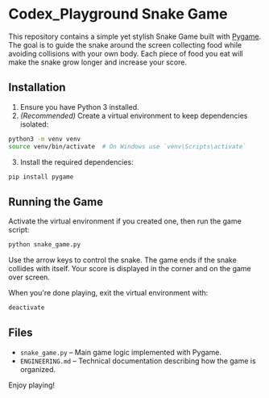 # Codex_Playground Snake Game

This repository contains a simple yet stylish Snake Game built with
[Pygame](https://www.pygame.org/). The goal is to guide the snake around the
screen collecting food while avoiding collisions with your own body. Each piece
of food you eat will make the snake grow longer and increase your score.

## Installation

1. Ensure you have Python 3 installed.
2. *(Recommended)* Create a virtual environment to keep dependencies isolated:

```bash
python3 -m venv venv
source venv/bin/activate  # On Windows use `venv\Scripts\activate`
```

3. Install the required dependencies:

```bash
pip install pygame
```

## Running the Game

Activate the virtual environment if you created one, then run the game script:

```bash
python snake_game.py
```

Use the arrow keys to control the snake. The game ends if the snake collides
with itself. Your score is displayed in the corner and on the game over screen.

When you're done playing, exit the virtual environment with:

```bash
deactivate
```

## Files

- `snake_game.py` – Main game logic implemented with Pygame.
- `ENGINEERING.md` – Technical documentation describing how the game is
  organized.

Enjoy playing!

